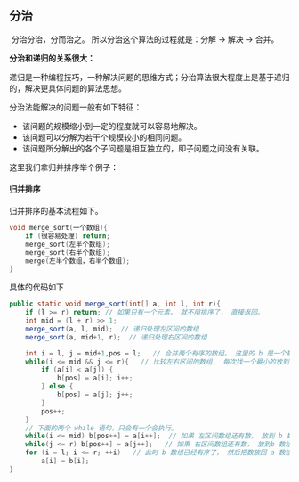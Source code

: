 ## 分治

​	分治分治，分而治之。 所以分治这个算法的过程就是：分解 -> 解决 -> 合并。



**分治和递归的关系很大：**

递归是一种编程技巧，一种解决问题的思维方式；分治算法很大程度上是基于递归的，解决更具体问题的算法思想。

分治法能解决的问题一般有如下特征：

- 该问题的规模缩小到一定的程度就可以容易地解决。
- 该问题可以分解为若干个规模较小的相同问题。
- 该问题所分解出的各个子问题是相互独立的，即子问题之间没有关联。



这里我们拿归并排序举个例子：

#### 归并排序

归并排序的基本流程如下。

```c++
void merge_sort(一个数组){
    if (很容易处理) return;
    merge_sort(左半个数组);
    merge_sort(右半个数组);
    merge(左半个数组，右半个数组);
}
```



具体的代码如下

```java
public static void merge_sort(int[] a, int l, int r){
    if (l >= r) return; // 如果只有一个元素， 就不用排序了， 直接返回。
    int mid = (l + r) >> 1;
    merge_sort(a, l, mid);  // 递归处理左区间的数组
    merge_sort(a, mid+1, r);  // 递归处理右区间的数组

    int i = l, j = mid+1,pos = l;   // 合并两个有序的数组。 这里的 b 是一个静态数组， 开在函数的外面。
    while(i <= mid && j <= r){   // 比较左右区间的数组， 每次找一个最小的放到 b 数组中。 直到左右区间的数组有一个没有数字了。
        if (a[i] < a[j]) {
            b[pos] = a[i]; i++;
        } else {
            b[pos] = a[j]; j++;
        }
        pos++;
    }
    // 下面的两个 while 语句，只会有一个会执行。
    while(i <= mid) b[pos++] = a[i++];  // 如果 左区间数组还有数， 放到 b 数组里面。
    while(j <= r) b[pos++] = a[j++];   // 如果 右区间数组还有数， 放到b 数组里面。
    for (i = l; i <= r; ++i)   // 此时 b 数组已经有序了， 然后把数放回 a 数组。
        a[i] = b[i];
}
```




